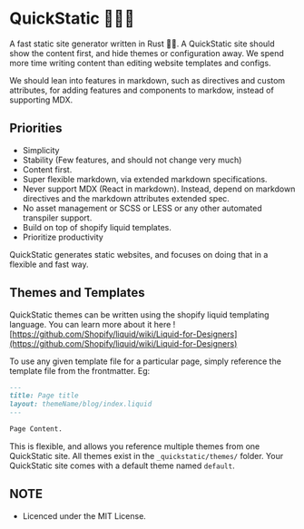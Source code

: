 # QuickStatic 🚀🦀🔥

A fast static site generator written in Rust 🦀🚀.
A QuickStatic site should show the content first, and hide themes or configuration away. 
We spend more time writing content than editing website templates and configs.

We should lean into features in markdown, such as directives and custom attributes, for adding features and components to markdow, instead of supporting MDX.


## Priorities 
- Simplicity 
- Stability (Few features, and should not change very much)
- Content first. 
- Super flexible markdown, via extended markdown specifications.
- Never support MDX (React in markdown). Instead, depend on markdown directives and the markdown attributes extended spec.
- No asset management or SCSS or LESS or any other automated transpiler support. 
- Build on top of shopify liquid templates. 
- Prioritize productivity

QuickStatic generates static websites, and focuses on doing that in a flexible and fast way.


## Themes and Templates 

QuickStatic themes can be written using the shopify liquid templating language. 
You can learn more about it here ![https://github.com/Shopify/liquid/wiki/Liquid-for-Designers](https://github.com/Shopify/liquid/wiki/Liquid-for-Designers)

To use any given template file for a particular page, simply reference the template file from the frontmatter. 
Eg:
```markdown
---
title: Page title
layout: themeName/blog/index.liquid
---

Page Content.

```

This is flexible, and allows you reference multiple themes from one QuickStatic site.
All themes exist in the `_quickstatic/themes/` folder. Your QuickStatic site comes with a default theme named `default`.


## NOTE 
- Licenced under the MIT License. 
